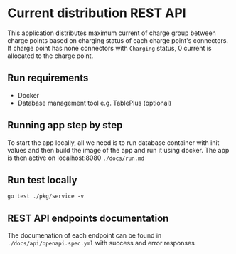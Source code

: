 # Current distribution REST API

This application distributes maximum current of charge group between charge points based on charging status of each charge point's connectors. If charge point has none connectors with `Charging` status, 0 current is allocated to the charge point.

## Run requirements
- Docker
- Database management tool e.g. TablePlus (optional)

## Running app step by step
To start the app locally, all we need is to run database container with init values and then build the image of the app and run it using docker. The app is then active on localhost:8080
`./docs/run.md`

## Run test locally

```shell
go test ./pkg/service -v
```

## REST API endpoints documentation

The documenation of each endpoint can be found in `./docs/api/openapi.spec.yml`
with success and error responses